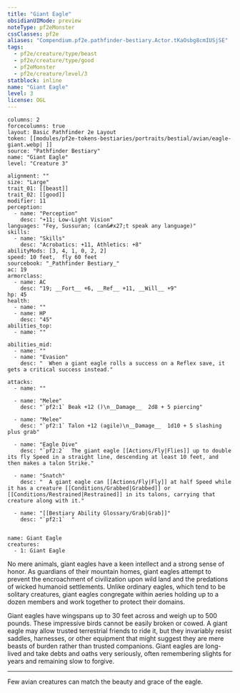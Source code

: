 ```yaml
---
title: "Giant Eagle"
obsidianUIMode: preview
noteType: pf2eMonster
cssClasses: pf2e
aliases: "Compendium.pf2e.pathfinder-bestiary.Actor.tKaOsbg8cmIUSjSE" 
tags:
  - pf2e/creature/type/beast
  - pf2e/creature/type/good
  - pf2eMonster
  - pf2e/creature/level/3
statblock: inline
name: "Giant Eagle"
level: 3
license: OGL
---
```


```statblock
columns: 2
forcecolumns: true
layout: Basic Pathfinder 2e Layout
token: [[modules/pf2e-tokens-bestiaries/portraits/bestial/avian/eagle-giant.webp| ]]
source: "Pathfinder Bestiary"
name: "Giant Eagle"
level: "Creature 3"

alignment: ""
size: "Large"
trait_01: [[beast]]
trait_02: [[good]]
modifier: 11
perception:
  - name: "Perception"
    desc: "+11; Low-Light Vision"
languages: "Fey, Sussuran; (can&#x27;t speak any language)"
skills:
  - name: "Skills"
    desc: "Acrobatics: +11, Athletics: +8"
abilityMods: [3, 4, 1, 0, 2, 2]
speed: 10 feet,  fly 60 feet
sourcebook: "_Pathfinder Bestiary_"
ac: 19
armorclass:
  - name: AC
    desc: "19; __Fort__ +6, __Ref__ +11, __Will__ +9"
hp: 45
health:
  - name: ""
  - name: HP
    desc: "45"
abilities_top:
  - name: ""

abilities_mid:
  - name: ""
  - name: "Evasion"
    desc: "  When a giant eagle rolls a success on a Reflex save, it gets a critical success instead."

attacks:
  - name: ""

  - name: "Melee"
    desc: "`pf2:1` Beak +12 ()\n__Damage__  2d8 + 5 piercing"

  - name: "Melee"
    desc: "`pf2:1` Talon +12 (agile)\n__Damage__  1d10 + 5 slashing plus grab"

  - name: "Eagle Dive"
    desc: "`pf2:2`  The giant eagle [[Actions/Fly|Flies]] up to double its fly Speed in a straight line, descending at least 10 feet, and then makes a talon Strike."

  - name: "Snatch"
    desc: "  A giant eagle can [[Actions/Fly|Fly]] at half Speed while it has a creature [[Conditions/Grabbed|Grabbed]] or [[Conditions/Restrained|Restrained]] in its talons, carrying that creature along with it."

  - name: "[[Bestiary Ability Glossary/Grab|Grab]]"
    desc: "`pf2:1`  "
 
```

```encounter-table
name: Giant Eagle
creatures:
  - 1: Giant Eagle
```



No mere animals, giant eagles have a keen intellect and a strong sense of honor. As guardians of their mountain homes, giant eagles attempt to prevent the encroachment of civilization upon wild land and the predations of wicked humanoid settlements. Unlike ordinary eagles, which tend to be solitary creatures, giant eagles congregate within aeries holding up to a dozen members and work together to protect their domains.

Giant eagles have wingspans up to 30 feet across and weigh up to 500 pounds. These impressive birds cannot be easily broken or cowed. A giant eagle may allow trusted terrestrial friends to ride it, but they invariably resist saddles, harnesses, or other equipment that might suggest they are mere beasts of burden rather than trusted companions. Giant eagles are long-lived and take debts and oaths very seriously, often remembering slights for years and remaining slow to forgive.

* * *

Few avian creatures can match the beauty and grace of the eagle.
